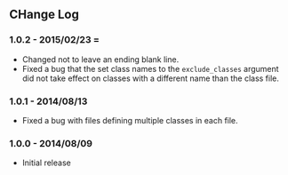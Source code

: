 ## CHange Log

### 1.0.2 - 2015/02/23 =
- Changed not to leave an ending blank line.
- Fixed a bug that the set class names to the `exclude_classes` argument did not take effect on classes with a different name than the class file.

### 1.0.1 - 2014/08/13
- Fixed a bug with files defining multiple classes in each file.

### 1.0.0 - 2014/08/09
- Initial release